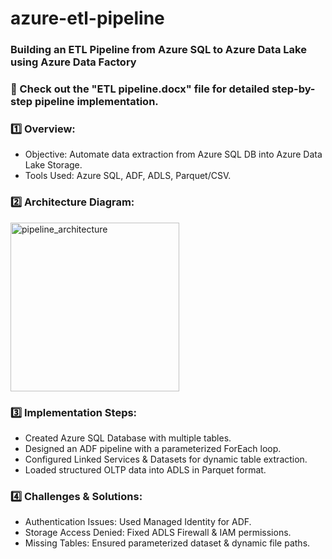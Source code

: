 # azure-etl-pipeline

### Building an ETL Pipeline from Azure SQL to Azure Data Lake using Azure Data Factory

### 🌟 Check out the "ETL pipeline.docx" file for detailed step-by-step pipeline implementation.

### 1️⃣ Overview:

- Objective: Automate data extraction from Azure SQL DB into Azure Data Lake Storage.
- Tools Used: Azure SQL, ADF, ADLS, Parquet/CSV.


### 2️⃣ Architecture Diagram:

<img width="270" alt="pipeline_architecture" src="https://github.com/user-attachments/assets/43367168-3206-406c-8720-4c751349a3e4" />



### 3️⃣ Implementation Steps:

- Created Azure SQL Database with multiple tables.
- Designed an ADF pipeline with a parameterized ForEach loop.
- Configured Linked Services & Datasets for dynamic table extraction.
- Loaded structured OLTP data into ADLS in Parquet format.


### 4️⃣ Challenges & Solutions:

- Authentication Issues: Used Managed Identity for ADF.
- Storage Access Denied: Fixed ADLS Firewall & IAM permissions.
- Missing Tables: Ensured parameterized dataset & dynamic file paths.
